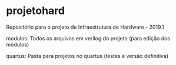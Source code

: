 ﻿# projetohard
Repositório para o projeto de Infraestrutura de Hardware - 2019.1

modulos: Todos os arquivos em verilog do projeto (para edição dos módulos)

quartus: Pasta para projetos no quartus (testes e versão definitiva)